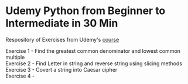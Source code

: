 # Udemy Python from Beginner to Intermediate in 30 Min
Respository of Exercises from Udemy's [course](https://www.udemy.com/python-from-beginner-to-expert-starter-free/)

Exercise 1 - Find the greatest common denominator and lowest common multiple  
Exercise 2 - Find Letter in string and reverse string using slicing methods <br />
Exercise 3 - Covert a string into Caesar cipher  
Exercise 4 - 
